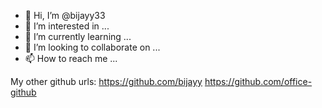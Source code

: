 - 👋 Hi, I’m @bijayy33
- 👀 I’m interested in ...
- 🌱 I’m currently learning ...
- 💞️ I’m looking to collaborate on ...
- 📫 How to reach me ...

My other github urls:
https://github.com/bijayy
https://github.com/office-github


<!---
bijayy33/bijayy33 is a ✨ special ✨ repository because its `README.md` (this file) appears on your GitHub profile.
You can click the Preview link to take a look at your changes.
--->
